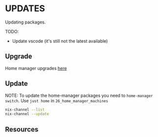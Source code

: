 # UPDATES

Updating packages.  

TODO:

* Update vscode (it's still not the latest available)

## Upgrade

Home manager upgrades [here](./26_home_manager_machines/UPGRADE.md)  

## Update

NOTE: To update the home-manager packages you need to `home-manager switch`. Use `just home`  in `26_home_manager_machines`  

```sh
nix-channel --list
nix-channel --update
```

## Resources
